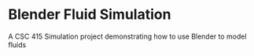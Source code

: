 # Blender Fluid Simulation

A CSC 415 Simulation project demonstrating how to use Blender to model fluids